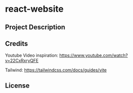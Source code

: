 # react-website

## Project Description

## Credits

Youtube Video inspiration: https://www.youtube.com/watch?v=22CxRxryQFE

Tailwind: https://tailwindcss.com/docs/guides/vite

## License
